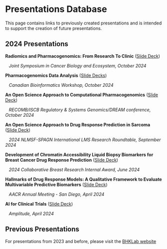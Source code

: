 # Presentations Database

This page contains links to previously created presentations and is intended to support the creation of future presentations.

## 2024 Presentations

**Radiomics and Pharmacogenomics: From Research To Clinic** ([Slide Deck](https://docs.google.com/presentation/d/1opViHXEd1PjO7glqesinhdQfJUf4_HUQ6F-uol_hCrA/edit#slide=id.gc3323ced22_0_0))
  
&nbsp;&nbsp;&nbsp;*Joint Symposium in Cancer Biology and Ecosystem, October 2024*

**Pharmacogenomics Data Analysis** ([Slide Decks](https://drive.google.com/drive/folders/1TO5YAc3wJpZWoMdR1EISqGa5CWyb53rm?usp=drive_link))
  
&nbsp;&nbsp;&nbsp;*Canadian Bioinformatics Workshop, October 2024*

**An Open Science Approach to Computational Pharmacogenomics** ([Slide Deck](https://docs.google.com/presentation/d/1mR4wYLbbRcaz6ZVBCZyXhtMnvn-XDBcuL1L_PB_TmeQ/edit?usp=sharing))
  
&nbsp;&nbsp;&nbsp;*RECOMB/ISCB Regulatory & Systems Genomics/DREAM conference, October 2024*

**An Open Science Approach to Drug Response Prediction in Sarcoma** ([Slide Deck](https://docs.google.com/presentation/d/15n0wnM5_33EJBr5580JchIyt_bZB6BeRwEtpJVe2RHI/edit#slide=id.gc3323ced22_0_0))
  
&nbsp;&nbsp;&nbsp;*2024 NLMSF-SPAGN International LMS Research Roundtable, September 2024*

**Development of Chromatin Accessibility Liquid Biopsy Biomarkers for Breast Cancer Drug Response Prediction**
([Slide Deck](https://docs.google.com/presentation/d/16fTvMb6qgN3fL1nlzBLlS8HnQdWB1XBTWpckxBjFAcc/edit?usp=sharing))
  
&nbsp;&nbsp;&nbsp;*2024 Collaborative Breast Research Internal Award, June 2024*

**Hallmarks of Drug Response Models: A Qualitative Framework to Evaluate Multivariable Predictive Biomarkers** ([Slide Deck](https://docs.google.com/presentation/d/12_qdW8u5jGVSvAJ22-kaorGUlcPN6C44-HTWMG4Lh-w/edit#slide=id.p1))
  
&nbsp;&nbsp;&nbsp;*AACR Annual Meeting - San Diego, April 2024*

**AI for Clinical Trials** ([Slide Deck](https://docs.google.com/presentation/d/18R2ZfBfW_gfx0Yti3GB5J46vKVGOh5HIfiN-iTQ_hk4/edit#slide=id.gc3323ced22_0_0))
  
&nbsp;&nbsp;&nbsp;*Amplitude, April 2024*

## Previous Presentations

For presentations from 2023 and before, please visit the [BHKLab website](https://bhklab.ca/#presentations)
